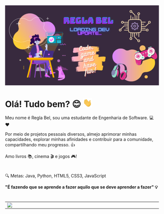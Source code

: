 <img src="https://github.com/reglabel/reglabel/blob/main/images/reglabel.png"></h2>
# Olá! Tudo bem? :blush: <img src="https://github.com/reglabel/reglabel/blob/main/images/Hi.gif" width="30px"></h2> 
Meu nome é Regla Bel, sou uma estudante de Engenharia de Software. :computer: :heart:

Por meio de projetos pessoais diversos, almejo aprimorar minhas capacidades, explorar minhas afinidades e contribuir para a comunidade, compartilhando meu progresso. :thumbsup:

Amo livros :books:, cinema :clapper: e jogos :video_game:!

#
:mag: Metas: Java, Python, HTML5, CSS3, JavaScript

**"É fazendo que se aprende a fazer aquilo que se deve aprender a fazer" :bulb:**

#

<center>
<table>
    <tr>
        <td><img width="495px" align="left" src="https://github-readme-stats.vercel.app/api?username=reglabel&theme=dracula"/></td>
        <td><img width="400px" align="left" src="https://github-readme-stats.vercel.app/api/top-langs/?username=reglabel&hide=html&layout=compact&theme=dracula" /></td>
    </tr>   
</table>
</center>  
